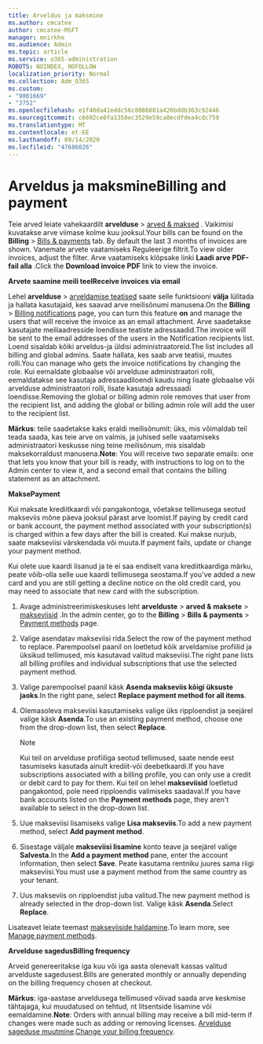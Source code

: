 ```yaml
---
title: Arveldus ja maksmine
ms.author: cmcatee
author: cmcatee-MSFT
manager: mnirkhe
ms.audience: Admin
ms.topic: article
ms.service: o365-administration
ROBOTS: NOINDEX, NOFOLLOW
localization_priority: Normal
ms.collection: Adm_O365
ms.custom:
- "9001669"
- "3752"
ms.openlocfilehash: e1f40da41eddc56c8086881a426bddb363c92446
ms.sourcegitcommit: c6692ce0fa1358ec3529e59ca0ecdfdea4cdc759
ms.translationtype: MT
ms.contentlocale: et-EE
ms.lasthandoff: 09/14/2020
ms.locfileid: "47686026"
---
```

# <a name="billing-and-payment"></a><span data-ttu-id="ccdd3-102">Arveldus ja maksmine</span><span class="sxs-lookup"><span data-stu-id="ccdd3-102">Billing and payment</span></span>

<span data-ttu-id="ccdd3-103">Teie arved leiate vahekaardilt **arvelduse**  >  [arved & maksed](https://go.microsoft.com/fwlink/p/?linkid=848039) .  Vaikimisi kuvatakse arve viimase kolme kuu jooksul.</span><span class="sxs-lookup"><span data-stu-id="ccdd3-103">Your bills can be found on the **Billing** > [Bills & payments](https://go.microsoft.com/fwlink/p/?linkid=848039) tab.  By default the last 3 months of invoices are shown.</span></span>  <span data-ttu-id="ccdd3-104">Vanemate arvete vaatamiseks Reguleerige filtrit.</span><span class="sxs-lookup"><span data-stu-id="ccdd3-104">To view older invoices, adjust the filter.</span></span>  <span data-ttu-id="ccdd3-105">Arve vaatamiseks klõpsake linki **Laadi arve PDF-fail alla** .</span><span class="sxs-lookup"><span data-stu-id="ccdd3-105">Click the **Download invoice PDF** link to view the invoice.</span></span>

<span data-ttu-id="ccdd3-106">**Arvete saamine meili teel**</span><span class="sxs-lookup"><span data-stu-id="ccdd3-106">**Receive invoices via email**</span></span>

<span data-ttu-id="ccdd3-107">Lehel **arvelduse**  >  [arveldamise teatised](https://go.microsoft.com/fwlink/p/?linkid=853212) saate selle funktsiooni **välja** lülitada ja hallata kasutajaid, kes saavad arve meilisõnumi manusena.</span><span class="sxs-lookup"><span data-stu-id="ccdd3-107">On the **Billing** > [Billing notifications](https://go.microsoft.com/fwlink/p/?linkid=853212) page, you can turn this feature **on** and manage the users that will receive the invoice as an email attachment.</span></span> <span data-ttu-id="ccdd3-108">Arve saadetakse kasutajate meiliaadresside loendisse teatiste adressaadid.</span><span class="sxs-lookup"><span data-stu-id="ccdd3-108">The invoice will be sent to the email addresses of the users in the Notification recipients list.</span></span> <span data-ttu-id="ccdd3-109">Loend sisaldab kõiki arveldus-ja üldisi administraatoreid.</span><span class="sxs-lookup"><span data-stu-id="ccdd3-109">The list includes all billing and global admins.</span></span>  <span data-ttu-id="ccdd3-110">Saate hallata, kes saab arve teatisi, muutes rolli.</span><span class="sxs-lookup"><span data-stu-id="ccdd3-110">You can manage who gets the invoice notifications by changing the role.</span></span>  <span data-ttu-id="ccdd3-111">Kui eemaldate globaalse või arvelduse administraatori rolli, eemaldatakse see kasutaja adressaadiloendi kaudu ning lisate globaalse või arvelduse administraatori rolli, lisate kasutaja adressaadi loendisse.</span><span class="sxs-lookup"><span data-stu-id="ccdd3-111">Removing the global or billing admin role removes that user from the recipient list, and adding the global or billing admin role will add the user to the recipient list.</span></span>

<span data-ttu-id="ccdd3-112">**Märkus**: teile saadetakse kaks eraldi meilisõnumit: üks, mis võimaldab teil teada saada, kas teie arve on valmis, ja juhised selle vaatamiseks administraatori keskusse ning teine meilisõnum, mis sisaldab maksekorraldust manusena.</span><span class="sxs-lookup"><span data-stu-id="ccdd3-112">**Note**: You will receive two separate emails: one that lets you know that your bill is ready, with instructions to log on to the Admin center to view it, and a second email that contains the billing statement as an attachment.</span></span>

<span data-ttu-id="ccdd3-113">**Makse**</span><span class="sxs-lookup"><span data-stu-id="ccdd3-113">**Payment**</span></span>

<span data-ttu-id="ccdd3-114">Kui maksate krediitkaardi või pangakontoga, võetakse tellimusega seotud makseviis mõne päeva jooksul pärast arve loomist.</span><span class="sxs-lookup"><span data-stu-id="ccdd3-114">If paying by credit card or bank account, the payment method associated with your subscription(s) is charged within a few days after the bill is created.</span></span> <span data-ttu-id="ccdd3-115">Kui makse nurjub, saate makseviisi värskendada või muuta.</span><span class="sxs-lookup"><span data-stu-id="ccdd3-115">If payment fails, update or change your payment method.</span></span>

<span data-ttu-id="ccdd3-116">Kui olete uue kaardi lisanud ja te ei saa endiselt vana krediitkaardiga märku, peate võib-olla selle uue kaardi tellimusega seostama.</span><span class="sxs-lookup"><span data-stu-id="ccdd3-116">If you've added a new card and you are still getting a decline notice on the old credit card, you may need to associate that new card with the subscription.</span></span>

1. <span data-ttu-id="ccdd3-117">Avage administreerimiskeskuses leht **arvelduste**  >  **arved & maksete**  >  [makseviisid](https://go.microsoft.com/fwlink/p/?linkid=2018806) .</span><span class="sxs-lookup"><span data-stu-id="ccdd3-117">In the admin center, go to the **Billing** > **Bills & payments** > [Payment methods](https://go.microsoft.com/fwlink/p/?linkid=2018806) page.</span></span>

2. <span data-ttu-id="ccdd3-118">Valige asendatav makseviisi rida.</span><span class="sxs-lookup"><span data-stu-id="ccdd3-118">Select the row of the payment method to replace.</span></span> <span data-ttu-id="ccdd3-119">Parempoolsel paanil on loetletud kõik arveldamise profiilid ja üksikud tellimused, mis kasutavad valitud makseviisi.</span><span class="sxs-lookup"><span data-stu-id="ccdd3-119">The right pane lists all billing profiles and individual subscriptions that use the selected payment method.</span></span>

3. <span data-ttu-id="ccdd3-120">Valige parempoolsel paanil käsk **Asenda makseviis kõigi üksuste jaoks**.</span><span class="sxs-lookup"><span data-stu-id="ccdd3-120">In the right pane, select **Replace payment method for all items**.</span></span>

4. <span data-ttu-id="ccdd3-121">Olemasoleva makseviisi kasutamiseks valige üks ripploendist ja seejärel valige käsk **Asenda**.</span><span class="sxs-lookup"><span data-stu-id="ccdd3-121">To use an existing payment method, choose one from the drop-down list, then select **Replace**.</span></span>

    > [!NOTE]
    > <span data-ttu-id="ccdd3-122">Kui teil on arvelduse profiiliga seotud tellimused, saate nende eest tasumiseks kasutada ainult krediit-või deebetkaardi.</span><span class="sxs-lookup"><span data-stu-id="ccdd3-122">If you have subscriptions associated with a billing profile, you can only use a credit or debit card to pay for them.</span></span> <span data-ttu-id="ccdd3-123">Kui teil on lehel **makseviisid** loetletud pangakontod, pole need ripploendis valimiseks saadaval.</span><span class="sxs-lookup"><span data-stu-id="ccdd3-123">If you have bank accounts listed on the **Payment methods** page, they aren't available to select in the drop-down list.</span></span>

5. <span data-ttu-id="ccdd3-124">Uue makseviisi lisamiseks valige **Lisa makseviis**.</span><span class="sxs-lookup"><span data-stu-id="ccdd3-124">To add a new payment method, select **Add payment method**.</span></span>

6. <span data-ttu-id="ccdd3-125">Sisestage väljale **makseviisi lisamine** konto teave ja seejärel valige **Salvesta**.</span><span class="sxs-lookup"><span data-stu-id="ccdd3-125">In the **Add a payment method** pane, enter the account information, then select **Save**.</span></span> <span data-ttu-id="ccdd3-126">Peate kasutama rentniku juures sama riigi makseviisi.</span><span class="sxs-lookup"><span data-stu-id="ccdd3-126">You must use a payment method from the same country as your tenant.</span></span>

7. <span data-ttu-id="ccdd3-127">Uus makseviis on ripploendist juba valitud.</span><span class="sxs-lookup"><span data-stu-id="ccdd3-127">The new payment method is already selected in the drop-down list.</span></span> <span data-ttu-id="ccdd3-128">Valige käsk **Asenda**.</span><span class="sxs-lookup"><span data-stu-id="ccdd3-128">Select **Replace**.</span></span>

<span data-ttu-id="ccdd3-129">Lisateavet leiate teemast [makseviiside haldamine](https://docs.microsoft.com/microsoft-365/commerce/billing-and-payments/manage-payment-methods).</span><span class="sxs-lookup"><span data-stu-id="ccdd3-129">To learn more, see [Manage payment methods](https://docs.microsoft.com/microsoft-365/commerce/billing-and-payments/manage-payment-methods).</span></span>

<span data-ttu-id="ccdd3-130">**Arvelduse sagedus**</span><span class="sxs-lookup"><span data-stu-id="ccdd3-130">**Billing frequency**</span></span>

<span data-ttu-id="ccdd3-131">Arveid genereeritakse iga kuu või iga aasta olenevalt kassas valitud arvelduste sagedusest.</span><span class="sxs-lookup"><span data-stu-id="ccdd3-131">Bills are generated monthly or annually depending on the billing frequency chosen at checkout.</span></span>  

<span data-ttu-id="ccdd3-132">**Märkus**: iga-aastase arveldusega tellimused võivad saada arve keskmise tähtajaga, kui muudatused on tehtud, nt litsentside lisamine või eemaldamine.</span><span class="sxs-lookup"><span data-stu-id="ccdd3-132">**Note**: Orders with annual billing may receive a bill mid-term if changes were made such as adding or removing licenses.</span></span> <span data-ttu-id="ccdd3-133">[Arvelduse sageduse muutmine](https://docs.microsoft.com/microsoft-365/commerce/billing-and-payments/change-payment-frequency).</span><span class="sxs-lookup"><span data-stu-id="ccdd3-133">[Change your billing frequency](https://docs.microsoft.com/microsoft-365/commerce/billing-and-payments/change-payment-frequency).</span></span>
